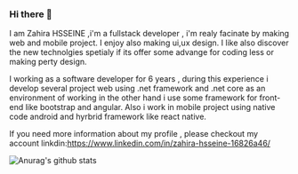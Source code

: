 ### Hi there 👋

I am Zahira HSSEINE ,i'm a fullstack developer , i'm realy facinate by making web and mobile project. I enjoy also making ui,ux design. 
I like also discover the new technolgies spetialy if its offer some advange for coding less or making perty design.

I working as a software developer for 6 years , during this experience i develop several project web using .net framework and .net core as an environment of working in the other hand i use some framework for front-end like bootstrap and angular. Also i work in mobile project using native code android and hyrbrid framework like react native.

If you need more information about my profile , please checkout my account linkdin:https://www.linkedin.com/in/zahira-hsseine-16826a46/

![Anurag's github stats](https://github-readme-stats.vercel.app/api?username=zahirahsseine)

